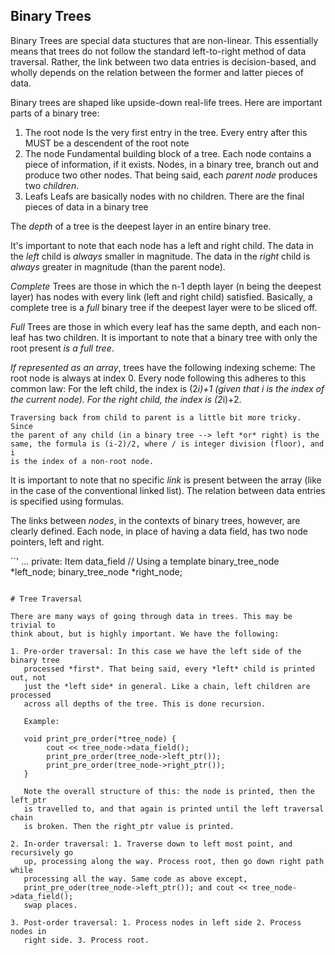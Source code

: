 Binary Trees
------------

Binary Trees are special data stuctures that are non-linear. This essentially
means that trees do not follow the standard left-to-right method of data
traversal. Rather, the link between two data entries is decision-based, and
wholly depends on the relation between the former and latter pieces of data.

Binary trees are shaped like upside-down real-life trees. Here are important
parts of a binary tree:

1. The root node
	Is the very first entry in the tree. Every entry after this MUST be a
	descendent of the root note
2. The node
	Fundamental building block of a tree. Each node contains a piece of
	information, if it exists. Nodes, in a binary tree, branch out and produce
	two other nodes. That being said, each *parent node* produces two
	*children*. 
3. Leafs 
	Leafs are basically nodes with no children. There are the final pieces of
	data in a binary tree

The *depth* of a tree is the deepest layer in an entire binary tree. 

It's important to note that each node has a left and right child. The data in
the *left* child is *always* smaller in magnitude. The data in the *right*
child is *always* greater in magnitude (than the parent node). 

*Complete* Trees are those in which the n-1 depth layer (n being the deepest
layer) has nodes with every link (left and right child) satisfied. Basically,
a complete tree is a *full* binary tree if the deepest layer were to be sliced
off.

*Full* Trees are those in which every leaf has the same depth, and each
non-leaf has two children. It is important to note that a binary tree with
only the root present *is a full tree*. 

*If represented as an array*, trees have the following indexing scheme:
	The root node is always at index 0. Every node following this adheres to
	this common law: For the left child, the index is (2*i)+1 (given that i is the
	index of the current node). For the right child, the index is (2*i)+2.

	Traversing back from child to parent is a little bit more tricky. Since
	the parent of any child (in a binary tree --> left *or* right) is the
	same, the formula is (i-2)/2, where / is integer division (floor), and i
	is the index of a non-root node.

It is important to note that no specific *link* is present between the array
(like in the case of the conventional linked list). The relation between data
entries is specified using formulas.

The links between *nodes*, in the contexts of binary trees, however, are
clearly defined. Each node, in place of having a data field, has two node
pointers, left and right.

``'
...
private:
	Item data_field // Using a template
	binary_tree_node *left_node;
	binary_tree_node *right_node;
```

# Tree Traversal

There are many ways of going through data in trees. This may be trivial to
think about, but is highly important. We have the following:

1. Pre-order traversal: In this case we have the left side of the binary tree
   processed *first*. That being said, every *left* child is printed out, not
   just the *left side* in general. Like a chain, left children are processed
   across all depths of the tree. This is done recursion. 

   Example:
   
   void print_pre_order(*tree_node) {
		cout << tree_node->data_field();
   		print_pre_order(tree_node->left_ptr());
		print_pre_order(tree_node->right_ptr());
   }

   Note the overall structure of this: the node is printed, then the left_ptr
   is travelled to, and that again is printed until the left traversal chain
   is broken. Then the right_ptr value is printed.

2. In-order traversal: 1. Traverse down to left most point, and recursively go
   up, processing along the way. Process root, then go down right path while
   processing all the way. Same code as above except,
   print_pre_oder(tree_node->left_ptr()); and cout << tree_node->data_field();
   swap places.

3. Post-order traversal: 1. Process nodes in left side 2. Process nodes in
   right side. 3. Process root. 




